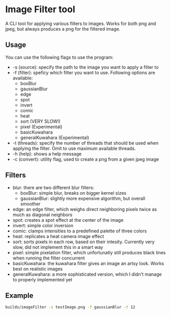 # Image Filter tool

A CLI tool for applying various filters to images.
Works for both png and jpeg, but always produces a png for the filtered image.

## Usage

You can use the following flags to use the program:

- -s (source): specify the path to the image you want to apply a filter to
- -f (filter): speficy which filter you want to use. Following options are available:
  - boxBlur
  - gaussianBlur
  - edge
  - spot
  - invert
  - comic
  - heat
  - sort (VERY SLOW!)
  - pixel (Experimental)
  - basicKuwahara
  - generalKuwahara (Experimental)
- -t (threads): specify the number of threads that should be used when applying the filter. Omit to use maximum available threads.
- -h (help): shows a help message
- -c (convert): utility flag, used to create a png from a given jpeg image

## Filters

- blur: there are two different blur filters:
  - boxBlur: simple blur, breaks on bigger kernel sizes
  - gaussianBlur: slightly more expensive algorithm, but overall smoother
- edge: an edge filter, which weighs direct neighboring pixels twice as much as diagonal neighbors
- spot: creates a spot effect at the center of the image
- invert: simple color inversion
- comic: clamps intensities to a predefined palette of three colors
- heat: replicates a heat camera image effect
- sort: sorts pixels in each row, based on their intesity. Currently very slow, did not implement this in a smart way
- pixel: simple pixelation filter, which unfortunatly still produces black lines when running the filter concurrent
- basicKuwahara: the kuwahara filter gives an image an artsy look. Works best on realistic images
- generalKuwahara: a more sophisticated version, which I didn't manage to properly implemented yet

## Example

```bash
builds/imageFilter -s testImage.png -f gaussianBlur -t 12
```
